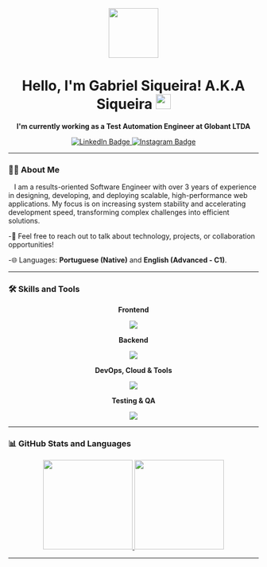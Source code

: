 <div id="header" align="center">
  <img src="https://media.giphy.com/media/M9gbBd9nbDrOTu1Mqx/giphy.gif" width="100"/>
  <h1>
    Hello, I'm Gabriel Siqueira! A.K.A Siqueira
    <img src="https://media.giphy.com/media/hvRJCLFzcasrR4ia7z/giphy.gif" width="30px"/>
  </h1>
  <p>
    <strong>I'm currently working as a Test Automation Engineer at Globant LTDA</strong>
  </p>
</div>

<div id="badges" align="center">
  <a href="https://www.linkedin.com/in/gabriel-vitor-siqueira">
    <img src="https://img.shields.io/badge/LinkedIn-0077B5?style=for-the-badge&logo=linkedin&logoColor=white" alt="LinkedIn Badge"/>
  </a>
    <a href="https://www.instagram.com/siqueiragv/">
    <img src="https://img.shields.io/badge/Instagram-E4405F?style=for-the-badge&logo=instagram&logoColor=white" alt="Instagram Badge"/>
  </a>
</div>

---

### :man_technologist: About Me

<p>
  &nbsp;&nbsp;&nbsp;I am a results-oriented Software Engineer with over 3 years of experience in designing, developing, and deploying scalable, high-performance web applications. My focus is on increasing system stability and accelerating development speed, transforming complex challenges into efficient solutions.
</p>
 -💬 Feel free to reach out to talk about technology, projects, or collaboration opportunities!

 -🌐 Languages: **Portuguese (Native)** and **English (Advanced - C1)**.

---

### 🛠️ Skills and Tools

<div align="center">
  <p><strong>Frontend</strong></p>
  <p align="center">
    <img src="https://skillicons.dev/icons?i=react,nextjs,vue,angular,ts,js,html,css,tailwind,reactnative" />
  </p>
  <p><strong>Backend</strong></p>
  <p align="center">
    <img src="https://skillicons.dev/icons?i=nodejs,express,nestjs,graphql,postgres,mysql,mongodb" />
  </p>
  <p><strong>DevOps, Cloud & Tools</strong></p>
  <p align="center">
    <img src="https://skillicons.dev/icons?i=aws,docker,jenkins,githubactions,azure,git" />
  </p>
  <p><strong>Testing & QA</strong></p>
  <p align="center">
    <img src="https://skillicons.dev/icons?i=cypress,playwright,jest" />
  </p>
</div>

---

### 📊 GitHub Stats and Languages

<div align="center">
  <a href="https://github.com/Gabrielvsiqueira">
  <img height="180em" src="https://github-readme-stats.vercel.app/api?username=Gabrielvsiqueira&show_icons=true&theme=dracula&include_all_commits=true&count_private=true"/>
  <img height="180em" src="https://github-readme-stats.vercel.app/api/top-langs/?username=Gabrielvsiqueira&layout=compact&langs_count=7&theme=dracula"/>
</div>

---
